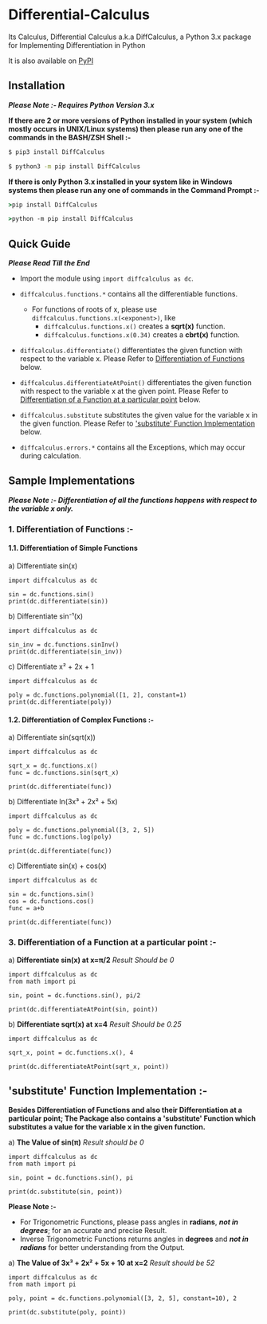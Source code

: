 # Differential-Calculus
Its Calculus, Differential Calculus a.k.a DiffCalculus, a Python 3.x package for Implementing Differentiation in Python

It is also available on [PyPI](https://pypi.org/project/diffcalculus/)

## Installation
***Please Note :- Requires Python Version 3.x***

**If there are 2 or more versions of Python installed in your system (which mostly occurs in UNIX/Linux systems) then please run any one of the commands in the BASH/ZSH Shell \:-**
```bash
$ pip3 install DiffCalculus
```
```bash
$ python3 -m pip install DiffCalculus
```

**If there is only Python 3.x installed in your system like in Windows systems then please run any one of commands in the Command Prompt \:-**
```cmd
>pip install DiffCalculus
```
```cmd
>python -m pip install DiffCalculus
```

## Quick Guide
***Please Read Till the End***

- Import the module using `import diffcalculus as dc`.
- `diffcalculus.functions.*` contains all the differentiable functions.
	- For functions of roots of x, please use `diffcalculus.functions.x(<exponent>)`, like
		- `diffcalculus.functions.x()` creates a **sqrt(x)** function.
		- `diffcalculus.functions.x(0.34)` creates a **cbrt(x)** function.

- `diffcalculus.differentiate()` differentiates the given function with respect to the variable x. Please Refer to [Differentiation of Functions](#simpleDiff) below.
- `diffcalculus.differentiateAtPoint()` differentiates the given function with respect to the variable x at the given point. Please Refer to [Differentiation of a Function at a particular point](#pointDiff) below.
- `diffcalculus.substitute` substitutes the given value for the variable x in the given function. Please Refer to [\'substitute\' Function Implementation](#subs) below.
- `diffcalculus.errors.*` contains all the Exceptions, which may occur during calculation.

## Sample Implementations
***Please Note :- Differentiation of all the functions happens with respect to the variable x only.***

<a name='simpleDiff'>

### 1. Differentiation of Functions :-
</a>

#### 1.1. Differentiation of Simple Functions

a) Differentiate sin(x)
```python3
import diffcalculus as dc

sin = dc.functions.sin()
print(dc.differentiate(sin))
```

b) Differentiate sin⁻¹(x)
```python3
import diffcalculus as dc

sin_inv = dc.functions.sinInv()
print(dc.differentiate(sin_inv))
```

c) Differentiate x² + 2x + 1
```python3
import diffcalculus as dc

poly = dc.functions.polynomial([1, 2], constant=1)
print(dc.differentiate(poly))
```

#### 1.2. Differentiation of Complex Functions :-
a) Differentiate sin(sqrt(x))
```python3
import diffcalculus as dc

sqrt_x = dc.functions.x()
func = dc.functions.sin(sqrt_x)

print(dc.differentiate(func))
```

b) Differentiate ln(3x³ + 2x² + 5x)
```python3
import diffcalculus as dc

poly = dc.functions.polynomial([3, 2, 5])
func = dc.functions.log(poly)

print(dc.differentiate(func))
```

c) Differentiate sin(x) + cos(x)
```python3
import diffcalculus as dc

sin = dc.functions.sin()
cos = dc.functions.cos()
func = a+b

print(dc.differentiate(func))
```

<a name='pointDiff'>

### 3. Differentiation of a Function at a particular point :-
</a>

a) **Differentiate sin(x) at x=π/2** _Result Should be 0_
```python3
import diffcalculus as dc
from math import pi

sin, point = dc.functions.sin(), pi/2

print(dc.differentiateAtPoint(sin, point))
```

b) **Differentiate sqrt(x) at x=4**	_Result Should be 0.25_
```python3
import diffcalculus as dc

sqrt_x, point = dc.functions.x(), 4

print(dc.differentiateAtPoint(sqrt_x, point))
```

<a name='subs'>

## \'substitute\' Function Implementation \:-
</a>

**Besides Differentiation of Functions and also their Differentiation at a particular point; The Package also contains a 'substitute' Function which substitutes a value for the variable x in the given function.**

a) **The Value of sin(π)** _Result should be 0_
```python3
import diffcalculus as dc
from math import pi

sin, point = dc.functions.sin(), pi

print(dc.substitute(sin, point))
```
**Please Note \:-**

- For Trigonometric Functions, please pass angles in **radians**, ***not in degrees***; for an accurate and precise Result.
- Inverse Trigonometric Functions returns angles in **degrees** and ***not in radians*** for better understanding from the Output.

a) **The Value of 3x³ + 2x² + 5x + 10 at x=2** _Result should be 52_
```python3
import diffcalculus as dc
from math import pi

poly, point = dc.functions.polynomial([3, 2, 5], constant=10), 2

print(dc.substitute(poly, point))
```
